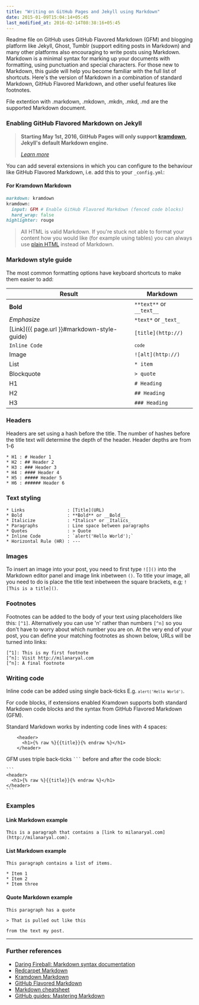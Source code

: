 ```yaml
---
title: "Writing on GitHub Pages and Jekyll using Markdown"
date: 2015-01-09T15:04:14+05:45
last_modified_at: 2016-02-14T08:38:16+05:45
---
```


Readme file on GitHub uses GitHub Flavored Markdown (GFM) and blogging platform like Jekyll, Ghost, Tumblr (support editing posts in Markdown) and many other platforms also encouraging to write posts using Markdown. Markdown is a minimal syntax for marking up your documents with formatting, using punctuation and special characters. For those new to Markdown, this guide will help you become familiar with the full list of shortcuts. Here's the version of Markdown in a combination of standard Markdown, GitHub Flavored Markdown, and other useful features like footnotes.

File extention with .markdown, .mkdown, .mkdn, .mkd, .md are the supported Markdown document.

### Enabling GitHub Flavored Markdown on Jekyll

> **Starting May 1st, 2016, GitHub Pages will only support [kramdown](http://kramdown.gettalong.org/), Jekyll's default Markdown engine.**
>
> [*Learn more*](https://github.com/blog/2100-github-pages-now-faster-and-simpler-with-jekyll-3-0)

You can add several extensions in which you can configure to the behaviour like GitHub Flavored Markdown, i.e. add this to your `_config.yml`:

#### For Kramdown Markdown

```rb
markdown: kramdown
kramdown:
  input: GFM # Enable GitHub Flavored Markdown (fenced code blocks)
  hard_wrap: false
highlighter: rouge
```

> All HTML is valid Markdown. If you're stuck not able to format your content how you would like (for example using tables) you can always use [plain HTML](http://htmldog.com/guides/html/beginner/) instead of Markdown.

### Markdown style guide

The most common formatting options have keyboard shortcuts to make them easier to add:

|Result | Markdown |
|---|---|
| **Bold** | `**text**` or `__text__`|
| *Emphasize* | `*text*` or `_text_` |
| [Link]({{ page.url }}#markdown-style-guide) | `[title](http://)` |
| `Inline Code` | <code>`code`</code> |
| Image | `![alt](http://)` |
| List | `* item` |
| Blockquote | `> quote` |
| H1 | `# Heading` |
| H2 | `## Heading` |
| H3 | `### Heading` |

### Headers

Headers are set using a hash before the title. The number of hashes before the title text will determine the depth of the header. Header depths are from 1-6

```text
* H1 : # Header 1
* H2 : ## Header 2
* H3 : ### Header 3
* H4 : #### Header 4
* H5 : ##### Header 5
* H6 : ###### Header 6
```

### Text styling

```text
* Links                : [Title](URL)
* Bold                 : **Bold** or __Bold__
* Italicize            : *Italics* or _Italics_
* Paragraphs           : Line space between paragraphs
* Quotes               : > Quote
* Inline Code          : `alert('Hello World');`
* Horizontal Rule (HR) : ---
```

### Images

To insert an image into your post, you need to first type `![]()` into the Markdown editor panel and image link inbetween `()`. To title your image, all you need to do is place the title text inbetween the square brackets, e.g; `![This is a title]()`.

### Footnotes

Footnotes can be added to the body of your text using placeholders like this: `[^1]`. Alternatively you can use 'n' rather than numbers `[^n]` so you don't have to worry about which number you are on. At the very end of your post, you can define your matching footnotes as shown below, URLs will be turned into links:

```text
[^1]: This is my first footnote
[^n]: Visit http://milanaryal.com
[^n]: A final footnote
```

### Writing code

Inline code can be added using single back-ticks E.g. <code>`alert('Hello World')`</code>.

For code blocks, if extensions enabled Kramdown supports both standard Markdown code blocks and the syntax from GitHub Flavored Markdown (GFM).

Standard Markdown works by indenting code lines with 4 spaces:

<pre><code>    &lt;header>
      &lt;h1>{% raw %}{{title}}{% endraw %}&lt;/h1>
    &lt;/header>
</code></pre>

GFM uses triple back-ticks <code>```</code> before and after the code block:

<pre><code>```
&lt;header>
  &lt;h1>{% raw %}{{title}}{% endraw %}&lt;/h1>
&lt;/header>
```
</code></pre>

### Examples

#### Link Markdown example

```text
This is a paragraph that contains a [link to milanaryal.com](http://milanaryal.com).
```

#### List Markdown example

```text
This paragraph contains a list of items.

* Item 1
* Item 2
* Item three
```

#### Quote Markdown example

```text
This paragraph has a quote

> That is pulled out like this

from the text my post.
```

---

### Further references

* [Daring Fireball: Markdown syntax documentation](http://daringfireball.net/projects/markdown/syntax)
* [Redcarpet Markdown](https://github.com/vmg/redcarpet)
* [Kramdown Markdown](https://github.com/gettalong/kramdown)
* [GitHub Flavored Markdown](https://help.github.com/articles/github-flavored-markdown/)
* [Markdown cheatsheet](https://github.com/adam-p/markdown-here/wiki/Markdown-Cheatsheet)
* [GitHub guides: Mastering Markdown](https://guides.github.com/features/mastering-markdown/)
